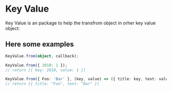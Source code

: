 # Key Value

Key Value is an package to help the transfrom object in orher key value object:

## Here some examples

```ts
KeyValue.from(object, callback);
```

```ts
KeyValue.from({ 2010: 1 });
// return [{ key: 2010, value: 1 }]
```

```ts
KeyValue.from({ Foo: 'Bar' }, (key, value) => ({ title: key, text: value }));
// return [{ title: "Foo", text: "Bar" }]
```
